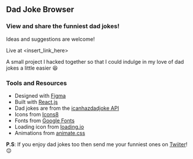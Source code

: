 ## Dad Joke Browser

### View and share the funniest dad jokes!

Ideas and suggestions are welcome!

Live at <insert_link_here>

A small project I hacked together so that I could indulge in my love of dad jokes a little easier 😆

### Tools and Resources

- Designed with [Figma](https://www.figma.com)
- Built with [React.js](https://reactjs.org/)
- Dad jokes are from the [icanhazdadjoke API](https://icanhazdadjoke.com/api)
- Icons from [Icons8](https://icons8.com)
- Fonts from [Google Fonts](https://fonts.google.com/?selection.family=Noto+Sans|Pacifico|Sniglet)
- Loading icon from [loading.io](https://loading.io/css)
- Animations from [animate.css](https://daneden.github.io/animate.css/)

**P.S**: If you enjoy dad jokes too then send me your funniest ones on [Twiiter](https://twitter.com/deschantk)! 😌